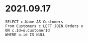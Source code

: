 # 2021.09.17
```
SELECT c.Name AS Customers
From Customers c LEFT JOIN Orders o
ON c.Id=o.CustomerId
WHERE o.id IS NULL
```